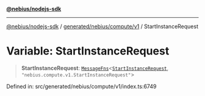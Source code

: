 [**@nebius/nodejs-sdk**](../../../../../README.md)

---

[@nebius/nodejs-sdk](../../../../../README.md) / [generated/nebius/compute/v1](../README.md) / StartInstanceRequest

# Variable: StartInstanceRequest

> **StartInstanceRequest**: [`MessageFns`](../../../../../runtime/protos/core/interfaces/MessageFns.md)\<[`StartInstanceRequest`](../interfaces/StartInstanceRequest.md), `"nebius.compute.v1.StartInstanceRequest"`\>

Defined in: src/generated/nebius/compute/v1/index.ts:6749
